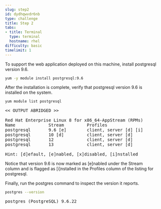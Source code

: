 ```yaml
---
slug: step2
id: dydhqwvdr6nb
type: challenge
title: Step 2
tabs:
- title: Terminal
  type: terminal
  hostname: rhel
difficulty: basic
timelimit: 1
---
```

To support the web application deployed on this machine, install postgresql version 9.6.

```bash
yum -y module install postgresql:9.6
```

After the installation is complete, verify that postgresql version 9.6 is installed on the system.

```bash
yum module list postgresql
```

<pre class="file">
<< OUTPUT ABRIDGED >>

Red Hat Enterprise Linux 8 for x86_64-AppStream (RPMs)
Name             Stream         Profiles
postgresql       9.6 [e]        client, server [d] [i]
postgresql       10 [d]         client, server [d]
postgresql       12             client, server [d]
postgresql       13             client, server [d]

Hint: [d]efault, [e]nabled, [x]disabled, [i]nstalled
</pre>

Notice that version 9.6 is now marked as [e]nabled under the Stream column and is flagged as [i]nstalled in the Profiles column of the listing for postgresql.

Finally, run the postgres command to inspect the version it reports.

```bash
postgres --version
```

<pre class=file>
postgres (PostgreSQL) 9.6.22
</pre>
